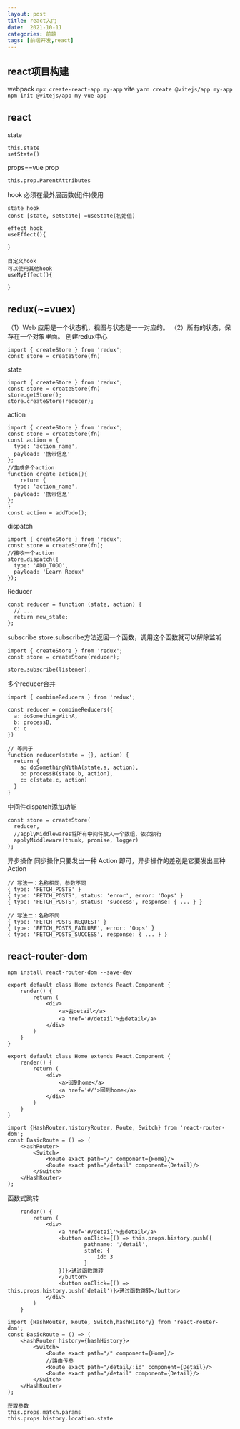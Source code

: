 ```yaml
---
layout: post
title: react入门
date:  2021-10-11
categories: 前端
tags: [前端开发,react]
---
```


## react项目构建
webpack
`npx create-react-app my-app`
vite
`yarn create @vitejs/app my-app` 
`npm init @vitejs/app my-vue-app` 

## react
state
```
this.state
setState()
```

props==vue prop
```
this.prop.ParentAttributes
```

hook
必须在最外层函数(组件)使用
```
state hook
const [state, setState] =useState(初始值) 

effect hook
useEffect(){
  
} 

自定义hook
可以使用其他hook
useMyEffect(){
  
} 
```


## redux(~=vuex)
（1）Web 应用是一个状态机，视图与状态是一一对应的。
（2）所有的状态，保存在一个对象里面。
创建redux中心
```
import { createStore } from 'redux';
const store = createStore(fn)
```
state
```
import { createStore } from 'redux';
const store = createStore(fn)
store.getStore();
store.createStore(reducer);
```
action
```
import { createStore } from 'redux';
const store = createStore(fn)
const action = {
  type: 'action_name',
  payload: '携带信息'
};
//生成多个action
function create_action(){
    return {
  type: 'action_name',
  payload: '携带信息'
};
}
const action = addTodo();
```
dispatch
```
import { createStore } from 'redux';
const store = createStore(fn);
//接收一个action
store.dispatch({
  type: 'ADD_TODO',
  payload: 'Learn Redux'
});
```
Reducer
```
const reducer = function (state, action) {
  // ...
  return new_state;
};
```
subscribe
store.subscribe方法返回一个函数，调用这个函数就可以解除监听
```
import { createStore } from 'redux';
const store = createStore(reducer);

store.subscribe(listener);
```
多个reducer合并
```
import { combineReducers } from 'redux';

const reducer = combineReducers({
  a: doSomethingWithA,
  b: processB,
  c: c
})

// 等同于
function reducer(state = {}, action) {
  return {
    a: doSomethingWithA(state.a, action),
    b: processB(state.b, action),
    c: c(state.c, action)
  }
}
```
中间件dispatch添加功能
```
const store = createStore(
  reducer,
  //applyMiddlewares将所有中间件放入一个数组，依次执行
  applyMiddleware(thunk, promise, logger)
);
```
异步操作
同步操作只要发出一种 Action 即可，异步操作的差别是它要发出三种 Action
```
// 写法一：名称相同，参数不同
{ type: 'FETCH_POSTS' }
{ type: 'FETCH_POSTS', status: 'error', error: 'Oops' }
{ type: 'FETCH_POSTS', status: 'success', response: { ... } }

// 写法二：名称不同
{ type: 'FETCH_POSTS_REQUEST' }
{ type: 'FETCH_POSTS_FAILURE', error: 'Oops' }
{ type: 'FETCH_POSTS_SUCCESS', response: { ... } }
```



## react-router-dom
`npm install react-router-dom --save-dev`

```
export default class Home extends React.Component {
    render() {
        return (
            <div>
                <a>去detail</a>
                <a href='#/detail'>去detail</a>
            </div>
        )
    }
}

export default class Home extends React.Component {
    render() {
        return (
            <div>
                <a>回到home</a>
                <a href='#/'>回到home</a>           
            </div>
        )
    }
}

import {HashRouter,historyRouter, Route, Switch} from 'react-router-dom';
const BasicRoute = () => (
    <HashRouter>
        <Switch>
            <Route exact path="/" component={Home}/>
            <Route exact path="/detail" component={Detail}/>
        </Switch>
    </HashRouter>
);
```
函数式跳转
```
    render() {
        return (
            <div>
                <a href='#/detail'>去detail</a>
                <button onClick={() => this.props.history.push({
                        pathname: '/detail',
                        state: {
                            id: 3
                        }
                })}>通过函数跳转
                </button>
                <button onClick={() => this.props.history.push('detail')}>通过函数跳转</button>
            </div>
        )
    }

import {HashRouter, Route, Switch,hashHistory} from 'react-router-dom';
const BasicRoute = () => (
    <HashRouter history={hashHistory}>
        <Switch>
            <Route exact path="/" component={Home}/>
            //路由传参
            <Route exact path="/detail/:id" component={Detail}/>
            <Route exact path="/detail" component={Detail}/>
        </Switch>
    </HashRouter>
);

获取参数
this.props.match.params
this.props.history.location.state
```
